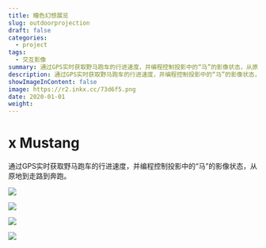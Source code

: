 ```yaml
---
title: 瞳色幻想展览
slug: outdoorprojection
draft: false
categories:
  - project
tags:
  - 交互影像
summary: 通过GPS实时获取野马跑车的行进速度，并编程控制投影中的“马”的影像状态，从原地到走路到奔跑。
description: 通过GPS实时获取野马跑车的行进速度，并编程控制投影中的“马”的影像状态，从原地到走路到奔跑。
showImageInContent: false
image: https://r2.inkx.cc/73d6f5.png
date: 2020-01-01
weight:
---
```

# x Mustang

通过GPS实时获取野马跑车的行进速度，并编程控制投影中的“马”的影像状态，从原地到走路到奔跑。

![](https://r2.inkx.cc/73d6f5.png)

![](https://r2.inkx.cc/bb014c.png)

![](https://r2.inkx.cc/ef7e12.png)

![](https://r2.inkx.cc/c1b375.png)


